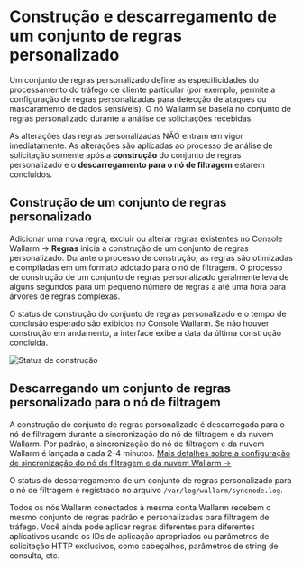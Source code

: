 # Construção e descarregamento de um conjunto de regras personalizado

Um conjunto de regras personalizado define as especificidades do processamento do tráfego de cliente particular (por exemplo, permite a configuração de regras personalizadas para detecção de ataques ou mascaramento de dados sensíveis). O nó Wallarm se baseia no conjunto de regras personalizado durante a análise de solicitações recebidas.

As alterações das regras personalizadas NÃO entram em vigor imediatamente. As alterações são aplicadas ao processo de análise de solicitação somente após a **construção** do conjunto de regras personalizado e o **descarregamento para o nó de filtragem** estarem concluídos.

## Construção de um conjunto de regras personalizado

Adicionar uma nova regra, excluir ou alterar regras existentes no Console Wallarm → **Regras** inicia a construção de um conjunto de regras personalizado. Durante o processo de construção, as regras são otimizadas e compiladas em um formato adotado para o nó de filtragem. O processo de construção de um conjunto de regras personalizado geralmente leva de alguns segundos para um pequeno número de regras a até uma hora para árvores de regras complexas.

O status de construção do conjunto de regras personalizado e o tempo de conclusão esperado são exibidos no Console Wallarm. Se não houver construção em andamento, a interface exibe a data da última construção concluída.

![Status de construção](../../images/user-guides/rules/build-rules-status.png)

## Descarregando um conjunto de regras personalizado para o nó de filtragem

A construção do conjunto de regras personalizado é descarregada para o nó de filtragem durante a sincronização do nó de filtragem e da nuvem Wallarm. Por padrão, a sincronização do nó de filtragem e da nuvem Wallarm é lançada a cada 2-4 minutos. [Mais detalhes sobre a configuração de sincronização do nó de filtragem e da nuvem Wallarm →](../../admin-en/configure-cloud-node-synchronization-en.md)

O status do descarregamento de um conjunto de regras personalizado para o nó de filtragem é registrado no arquivo `/var/log/wallarm/syncnode.log`.

Todos os nós Wallarm conectados à mesma conta Wallarm recebem o mesmo conjunto de regras padrão e personalizadas para filtragem de tráfego. Você ainda pode aplicar regras diferentes para diferentes aplicativos usando os IDs de aplicação apropriados ou parâmetros de solicitação HTTP exclusivos, como cabeçalhos, parâmetros de string de consulta, etc.